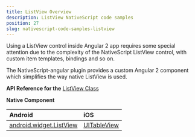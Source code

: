 ```yaml
---
title: ListView Overview
description: ListView NativeScript code samples
position: 27
slug: nativescript-code-samples-listview
---
```

Using a ListView control inside Angular 2 app requires some special attention due to the complexity of the NativeScript ListView control, with custom item templates, bindings and so on. 

The NativeScript-angular plugin provides a custom Angular 2 component which simplifies the way native ListView is used. 

**API Reference for the** [ListView Class](http://docs.nativescript.org/api-reference/modules/_ui_list_view_.html)

**Native Component**

| Android                | iOS      |
|:-----------------------|:---------|
| [android.widget.ListView](http://developer.android.com/reference/android/widget/ListView.html) | [UITableView](https://developer.apple.com/library/ios/documentation/UIKit/Reference/UITableView_Class/) |
